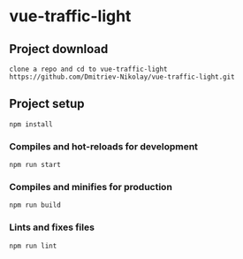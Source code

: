 # vue-traffic-light

## Project download
```
clone a repo and cd to vue-traffic-light
https://github.com/Dmitriev-Nikolay/vue-traffic-light.git
```

## Project setup
```
npm install
```

### Compiles and hot-reloads for development
```
npm run start
```

### Compiles and minifies for production
```
npm run build
```

### Lints and fixes files
```
npm run lint
```
